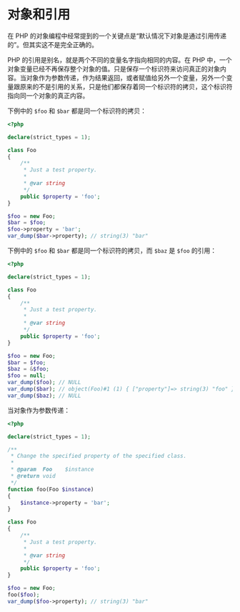 # 对象和引用

在 PHP 的对象编程中经常提到的一个关键点是“默认情况下对象是通过引用传递的”。但其实这不是完全正确的。

PHP 的引用是别名，就是两个不同的变量名字指向相同的内容。在 PHP 中，一个对象变量已经不再保存整个对象的值。只是保存一个标识符来访问真正的对象内容。当对象作为参数传递，作为结果返回，或者赋值给另外一个变量，另外一个变量跟原来的不是引用的关系，只是他们都保存着同一个标识符的拷贝，这个标识符指向同一个对象的真正内容。

下例中的 `$foo` 和 `$bar` 都是同一个标识符的拷贝：

```php
<?php

declare(strict_types = 1);

class Foo
{
    /**
     * Just a test property.
     *
     * @var string
     */
    public $property = 'foo';
}

$foo = new Foo;
$bar = $foo;
$foo->property = 'bar';
var_dump($bar->property); // string(3) "bar"

```

下例中的 `$foo` 和 `$bar` 都是同一个标识符的拷贝，而 `$baz` 是 `$foo` 的引用：

```php
<?php

declare(strict_types = 1);

class Foo
{
    /**
     * Just a test property.
     *
     * @var string
     */
    public $property = 'foo';
}

$foo = new Foo;
$bar = $foo;
$baz = &$foo;
$foo = null;
var_dump($foo); // NULL
var_dump($bar); // object(Foo)#1 (1) { ["property"]=> string(3) "foo" }
var_dump($baz); // NULL

```

当对象作为参数传递：

```php
<?php

declare(strict_types = 1);

/**
 * Change the specified property of the specified class.
 *
 * @param  Foo    $instance
 * @return void
 */
function foo(Foo $instance)
{
    $instance->property = 'bar';
}

class Foo
{
    /**
     * Just a test property.
     *
     * @var string
     */
    public $property = 'foo';
}

$foo = new Foo;
foo($foo);
var_dump($foo->property); // string(3) "bar"

```

